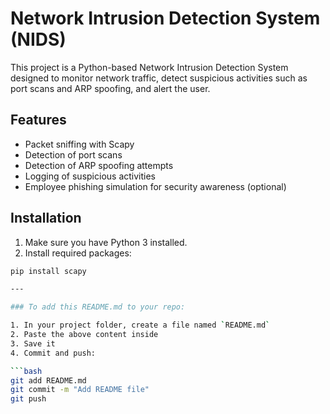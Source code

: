 # Network Intrusion Detection System (NIDS)

This project is a Python-based Network Intrusion Detection System designed to monitor network traffic, detect suspicious activities such as port scans and ARP spoofing, and alert the user.

## Features

- Packet sniffing with Scapy
- Detection of port scans
- Detection of ARP spoofing attempts
- Logging of suspicious activities
- Employee phishing simulation for security awareness (optional)

## Installation

1. Make sure you have Python 3 installed.
2. Install required packages:

```bash
pip install scapy

---

### To add this README.md to your repo:

1. In your project folder, create a file named `README.md`
2. Paste the above content inside
3. Save it
4. Commit and push:

```bash
git add README.md
git commit -m "Add README file"
git push

